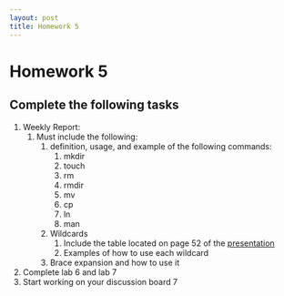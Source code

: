 ```yaml
---
layout: post
title: Homework 5
---
```

# Homework 5

## Complete the following tasks
1. Weekly Report:
   1. Must include the following:
      1. definition, usage, and example of the following commands:
         1. mkdir
         2. touch
         3. rm
         4. rmdir
         5. mv
         6. cp
         7. ln
         8. man
      2. Wildcards
         1. Include the table located on page 52 of the [presentation](https://docs.google.com/presentation/d/e/2PACX-1vRXQhdRviYicst8RhPxAcgQmj8-8YCuNSSy4NjmCv1ekxfQuI3KvDmdfuAztj1hbDo6dXPsuF8RezsZ/pub?start=false&loop=false&delayms=3000#slide=id.g61b96db20b_2_16)
         2. Examples of how to use each wildcard
      3. Brace expansion and how to use it
2. Complete lab 6 and lab 7
3. Start working on your discussion board 7